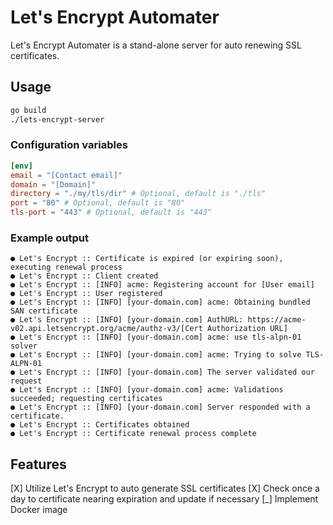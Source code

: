 # Let's Encrypt Automater
Let's Encrypt Automater is a stand-alone server for auto renewing SSL certificates.

## Usage
```bash
go build
./lets-encrypt-server
```

### Configuration variables
```toml
[env]
email = "[Contact email]"
domain = "[Domain]"
directory = "./my/tls/dir" # Optional, default is "./tls"
port = "80" # Optional, default is "80"
tls-port = "443" # Optional, default is "443"
```

### Example output
```
● Let's Encrypt :: Certificate is expired (or expiring soon), executing renewal process
● Let's Encrypt :: Client created
● Let's Encrypt :: [INFO] acme: Registering account for [User email]
● Let's Encrypt :: User registered
● Let's Encrypt :: [INFO] [your-domain.com] acme: Obtaining bundled SAN certificate
● Let's Encrypt :: [INFO] [your-domain.com] AuthURL: https://acme-v02.api.letsencrypt.org/acme/authz-v3/[Cert Authorization URL]
● Let's Encrypt :: [INFO] [your-domain.com] acme: use tls-alpn-01 solver
● Let's Encrypt :: [INFO] [your-domain.com] acme: Trying to solve TLS-ALPN-01
● Let's Encrypt :: [INFO] [your-domain.com] The server validated our request
● Let's Encrypt :: [INFO] [your-domain.com] acme: Validations succeeded; requesting certificates
● Let's Encrypt :: [INFO] [your-domain.com] Server responded with a certificate.
● Let's Encrypt :: Certificates obtained
● Let's Encrypt :: Certificate renewal process complete
```

## Features
[X] Utilize Let's Encrypt to auto generate SSL certificates
[X] Check once a day to certificate nearing expiration and update if necessary
[_] Implement Docker image
